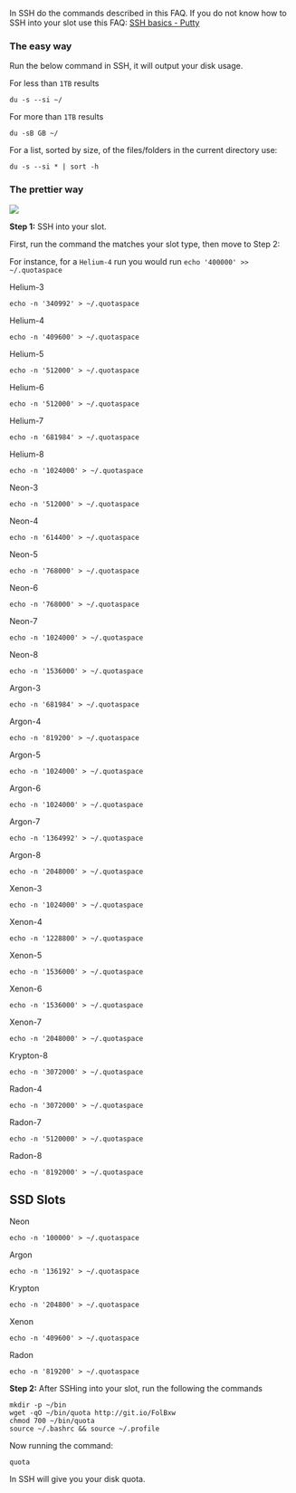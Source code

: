 
In SSH do the commands described in this FAQ. If you do not know how to SSH into your slot use this FAQ: [SSH basics - Putty](https://www.feralhosting.com/faq/view?question=12)

### The easy way

Run the below command in SSH, it will output your disk usage.

For less than `1TB` results

~~~
du -s --si ~/
~~~

For more than `1TB` results

~~~
du -sB GB ~/
~~~

For a list, sorted by size, of the files/folders in the current directory use:

~~~
du -s --si * | sort -h
~~~

### The prettier way

![](http://idzr.org/w7tn?.png)

**Step 1:** SSH into your slot.

First, run the command the matches your slot type, then move to Step 2:
  
For instance, for a `Helium-4` run you would run `echo '400000' >> ~/.quotaspace`

Helium-3

~~~
echo -n '340992' > ~/.quotaspace
~~~

Helium-4
 
~~~
echo -n '409600' > ~/.quotaspace
~~~

Helium-5

~~~
echo -n '512000' > ~/.quotaspace
~~~

Helium-6

~~~
echo -n '512000' > ~/.quotaspace
~~~

Helium-7

~~~
echo -n '681984' > ~/.quotaspace
~~~

Helium-8

~~~
echo -n '1024000' > ~/.quotaspace
~~~

Neon-3

~~~
echo -n '512000' > ~/.quotaspace
~~~

Neon-4 

~~~
echo -n '614400' > ~/.quotaspace
~~~

Neon-5

~~~
echo -n '768000' > ~/.quotaspace
~~~

Neon-6

~~~
echo -n '768000' > ~/.quotaspace
~~~

Neon-7

~~~
echo -n '1024000' > ~/.quotaspace
~~~

Neon-8

~~~
echo -n '1536000' > ~/.quotaspace
~~~

Argon-3

~~~
echo -n '681984' > ~/.quotaspace
~~~

Argon-4

~~~
echo -n '819200' > ~/.quotaspace
~~~

Argon-5

~~~
echo -n '1024000' > ~/.quotaspace
~~~

Argon-6

~~~
echo -n '1024000' > ~/.quotaspace
~~~

Argon-7

~~~
echo -n '1364992' > ~/.quotaspace
~~~

Argon-8

~~~
echo -n '2048000' > ~/.quotaspace
~~~

Xenon-3

~~~
echo -n '1024000' > ~/.quotaspace
~~~

Xenon-4

~~~
echo -n '1228800' > ~/.quotaspace
~~~

Xenon-5

~~~
echo -n '1536000' > ~/.quotaspace
~~~

Xenon-6

~~~
echo -n '1536000' > ~/.quotaspace
~~~

Xenon-7

~~~
echo -n '2048000' > ~/.quotaspace
~~~

Krypton-8

~~~
echo -n '3072000' > ~/.quotaspace
~~~

Radon-4

~~~
echo -n '3072000' > ~/.quotaspace
~~~

Radon-7

~~~
echo -n '5120000' > ~/.quotaspace
~~~

Radon-8

~~~
echo -n '8192000' > ~/.quotaspace
~~~

SSD Slots
---

Neon

~~~
echo -n '100000' > ~/.quotaspace
~~~

Argon

~~~
echo -n '136192' > ~/.quotaspace
~~~

Krypton

~~~
echo -n '204800' > ~/.quotaspace
~~~

Xenon

~~~
echo -n '409600' > ~/.quotaspace
~~~

Radon

~~~
echo -n '819200' > ~/.quotaspace
~~~

**Step 2:** After SSHing into your slot, run the following the commands

~~~
mkdir -p ~/bin
wget -qO ~/bin/quota http://git.io/FolBxw
chmod 700 ~/bin/quota
source ~/.bashrc && source ~/.profile
~~~

Now running the command:

~~~
quota
~~~

In SSH will give you your disk quota.



